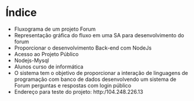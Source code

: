 # Índice 


* Fluxograma de um projeto Forum
* Representação gráfica do fluxo em uma SA para desenvolvimento do forum
* Proporcionar o desenvolvimento Back-end com NodeJs
* Acesso ao Projeto Público
* Nodejs-Mysql
* Alunos curso de informática
* O sistema tem o objetivo de proporcionar a interação de linguagens de programação com banco de dados desenvolvendo um sistema de Forum perguntas e respostas com login público
* Endereço para teste do projeto: http:/104.248.226.13
